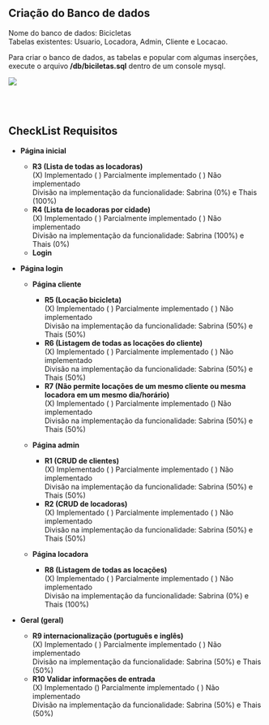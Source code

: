 ## Criação do Banco de dados
Nome do banco de dados: Bicicletas<br>
Tabelas existentes: Usuario, Locadora, Admin, Cliente e Locacao.

Para criar o banco de dados, as tabelas e popular com algumas inserções, execute o arquivo **/db/biciletas.sql** dentro de um console mysql.

<img src="/T2/VáDeBike.png">

<br><br>
## CheckList Requisitos
* **Página inicial**
	* **R3 (Lista de todas as locadoras)<br>**
		(X) Implementado ( ) Parcialmente implementado ( ) Não implementado<br>
		Divisão na implementação da funcionalidade: Sabrina (0%) e Thais (100%)
	* **R4 (Lista de locadoras por cidade)<br>**
		(X) Implementado ( ) Parcialmente implementado ( ) Não implementado<br>
		Divisão na implementação da funcionalidade: Sabrina (100%) e Thais (0%)
	* **Login**

* **Página login**
	* **Página cliente**
		* **R5 (Locação bicicleta)**<br>
			(X) Implementado ( ) Parcialmente implementado ( ) Não implementado<br>
			Divisão na implementação da funcionalidade: Sabrina (50%) e Thais (50%)
		* **R6 (Listagem de todas as locações do cliente)<br>**
			(X) Implementado ( ) Parcialmente implementado ( ) Não implementado<br>
			Divisão na implementação da funcionalidade: Sabrina (50%) e Thais (50%)			
		* **R7 (Não permite locações de um mesmo cliente ou mesma locadora em um mesmo dia/horário)<br>**
			(X) Implementado ( ) Parcialmente implementado () Não implementado<br>
			Divisão na implementação da funcionalidade: Sabrina (50%) e Thais (50%)

	* **Página admin**
		* **R1 (CRUD de clientes)<br>**
			(X) Implementado ( ) Parcialmente implementado ( ) Não implementado<br>
			Divisão na implementação da funcionalidade: Sabrina (50%) e Thais (50%)
		* **R2 (CRUD de locadoras)<br>**
			(X) Implementado ( ) Parcialmente implementado ( ) Não implementado<br>
			Divisão na implementação da funcionalidade: Sabrina (50%) e Thais (50%)
	* **Página locadora**
		* **R8 (Listagem de todas as locações)<br>**
			(X) Implementado ( ) Parcialmente implementado ( ) Não implementado<br>
			Divisão na implementação da funcionalidade: Sabrina (0%) e Thais (100%)

* **Geral (geral)**
	* **R9 internacionalização (português e inglês)<br>**
		(X) Implementado ( ) Parcialmente implementado ( ) Não implementado<br>
		Divisão na implementação da funcionalidade: Sabrina (50%) e Thais (50%)
	* **R10 Validar informações de entrada<br>**
		(X) Implementado () Parcialmente implementado ( ) Não implementado<br>
		Divisão na implementação da funcionalidade: Sabrina (50%) e Thais (50%)
